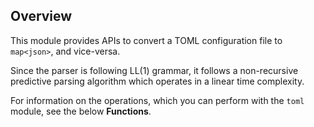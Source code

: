 ## Overview

This module provides APIs to convert a TOML configuration file to `map<json>`, and vice-versa.

Since the parser is following LL(1) grammar, it follows a non-recursive predictive parsing algorithm which operates in a linear time complexity.

For information on the operations, which you can perform with the `toml` module, see the below **Functions**.
